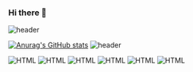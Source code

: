 ### Hi there 👋

<!--
**GangJiyeon/GangJiyeon** is a ✨ _special_ ✨ repository because its `README.md` (this file) appears on your GitHub profile.

Here are some ideas to get you started:

- 🔭 I’m currently working on ...
- 🌱 I’m currently learning ...
- 👯 I’m looking to collaborate on ...
- 🤔 I’m looking for help with ...
- 💬 Ask me about ...
- 📫 How to reach me: ...
- 😄 Pronouns: ...
- ⚡ Fun fact: ...
-->
![header](https://capsule-render.vercel.app/api?type=soft&color=c5cae9&height=100&section=header&text=Gang%20Jiyeon%&fontSize=40&fontColor=000000)




[![Anurag's GitHub stats](https://github-readme-stats.vercel.app/api?username=GangJiyeon)](https://github.com/anuraghazra/github-readme-stats)
![header](https://capsule-render.vercel.app/api?type=soft&color=c5cae9&height=30&section=header)

<img alt="HTML" src ="https://img.shields.io/badge/Java-007396.svg?&style=for-the-badge&logo=Java&logoColor=white"/>
<img alt="HTML" src ="https://img.shields.io/badge/Html-E34F26.svg?&style=for-the-badge&logo=HTML5&logoColor=white"/>
<img alt="HTML" src ="https://img.shields.io/badge/CSS3-FF9933.svg?&style=for-the-badge&logo=CSS3&logoColor=white"/>
<img alt="HTML" src ="https://img.shields.io/badge/JavaScript-F7DF1E.svg?&style=for-the-badge&logo=JAVASCRIPT&logoColor=white"/>
<img alt="HTML" src ="https://img.shields.io/badge/JQuery-0769AD.svg?&style=for-the-badge&logo=JQUERY&logoColor=white"/>
<img alt="HTML" src ="https://img.shields.io/badge/Spring-6DB33F.svg?&style=for-the-badge&logo=SPRING&logoColor=white"/>
